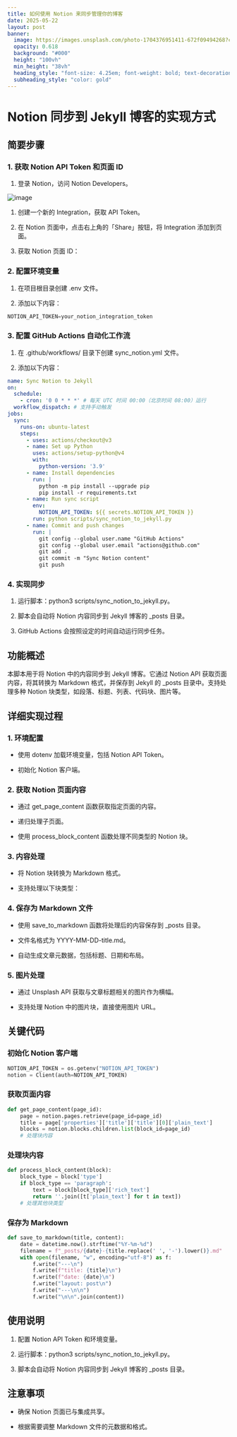 ```yaml
---
title: 如何使用 Notion 来同步管理你的博客
date: 2025-05-22
layout: post
banner:
  image: https://images.unsplash.com/photo-1704376951411-672f09494268?crop=entropy&cs=tinysrgb&fit=max&fm=jpg&ixid=M3w2OTIwMzJ8MHwxfHJhbmRvbXx8fHx8fHx8fDE3NDc4ODM1NjZ8&ixlib=rb-4.1.0&q=80&w=1080
  opacity: 0.618
  background: "#000"
  height: "100vh"
  min_height: "38vh"
  heading_style: "font-size: 4.25em; font-weight: bold; text-decoration: underline"
  subheading_style: "color: gold"
---
```


# Notion 同步到 Jekyll 博客的实现方式

## 简要步骤

### 1. 获取 Notion API Token 和页面 ID

1. 登录 Notion，访问 Notion Developers。

![image](https://prod-files-secure.s3.us-west-2.amazonaws.com/a7a0cc5a-89b9-4cda-8686-1fba0ca52f40/d19c1afe-dea5-4312-9333-786b0ba83054/image.png?X-Amz-Algorithm=AWS4-HMAC-SHA256&X-Amz-Content-Sha256=UNSIGNED-PAYLOAD&X-Amz-Credential=ASIAZI2LB4667UMTWTWP%2F20250522%2Fus-west-2%2Fs3%2Faws4_request&X-Amz-Date=20250522T031246Z&X-Amz-Expires=3600&X-Amz-Security-Token=IQoJb3JpZ2luX2VjEBMaCXVzLXdlc3QtMiJGMEQCIGyV%2FbRfQWVT%2BHtOwTLOILh34Mzhuxv%2BTYNIt58ybqUdAiA5MEvl%2FPZTE9IgHq%2FEUrrgdsFBNuNcCEJ322EgARECwSqIBAjL%2F%2F%2F%2F%2F%2F%2F%2F%2F%2F8BEAAaDDYzNzQyMzE4MzgwNSIMpwHN10GandVt6LktKtwDH%2BL0Z7Bbq7pAzqDdWzD7JWcLTHKadcuW6onjkSc7mrm%2FyxQKTOrnAZZa6CD8E2iyOTGZB%2BzO1wzqUiyolPoue1peGzSmNqKGjV0OZcv5tGwdKck5trTTlzPquUvqxOv8SjevJ5U%2FL9HJdDor1r2UVVQFT91vhsA%2FaqDR%2BpdGRwPXfrFuxkzqG5rRSuF5IBnaO5G7tsB%2BdYuw7qP2%2BEVEOrzIVhQEjMHkfzfTL6dM047o%2BbF3eVupEQZYOPLZz5DibZKeH2QFz3ybYAHSJuJmYnvnDMGt9InGYFwy16%2FwrWny4ITrVUAwdA7ibit0aGhr15LZelIEDL5kSGaHCE7ltYX634VeNquGEDELf1huHWhFI%2F%2BeJvjLiLO%2BUpsHX0uSVWERn0HMkEsIRvb2SJCyHqRFKlX5YvyxEjyEr5wA%2BV%2F66a9NiuljyUIZliK2GCL61Hj%2Bsr6AptX8TUY%2Fz6m9wosgHBsl2SU20JKzFBbb0dC0jPhfxv6AaRlxba%2FO%2B14BWzrbUUnmf1b2D7HgsrRn%2F4OAwKMR0Icyqs%2FzVfNG2McF415nu%2BTBcVR0js3PR0H%2FVoiL39PqdeFv8tic9HZ5vroTsLZQO1sJOiO5%2F%2Bzgtd6VwMkYhj2Vi5pkyeEw8pO6wQY6pgHkUNzFM9ceKLhVfhybVxIEfT470uYoh8JlJlBt4TOOwDTmBF9a%2BBEITQFeAYb9kT%2Fswr6ZWFYLmrjMw4wcBrDLz5xuawCoJBUnuvX6FpK4K45rIXMREROzUM%2FQdXlTQgbh6OBlc%2FJEGujwD1G6UFJgQ%2B2oN94iplkQL8D8Y8IUSYtjqgOv1ZrcoGYXTdgdfM3YUH%2F2%2FifjpC3XJ6veykgDHYPKxlNY&X-Amz-Signature=21e193ba23867b755c62b833c23d6a7379e4486b72b33777fa267c3467bbc945&X-Amz-SignedHeaders=host&x-id=GetObject)

1. 创建一个新的 Integration，获取 API Token。

1. 在 Notion 页面中，点击右上角的「Share」按钮，将 Integration 添加到页面。

1. 获取 Notion 页面 ID：


### 2. 配置环境变量

1. 在项目根目录创建 .env 文件。

1. 添加以下内容：

```javascript
NOTION_API_TOKEN=your_notion_integration_token
```

### 3. 配置 GitHub Actions 自动化工作流

1. 在 .github/workflows/ 目录下创建 sync_notion.yml 文件。

1. 添加以下内容：

```yaml
name: Sync Notion to Jekyll
on:
  schedule:
    - cron: '0 0 * * *' # 每天 UTC 时间 00:00（北京时间 08:00）运行
  workflow_dispatch: # 支持手动触发
jobs:
  sync:
    runs-on: ubuntu-latest
    steps:
      - uses: actions/checkout@v3
      - name: Set up Python
        uses: actions/setup-python@v4
        with:
          python-version: '3.9'
      - name: Install dependencies
        run: |
          python -m pip install --upgrade pip
          pip install -r requirements.txt
      - name: Run sync script
        env:
          NOTION_API_TOKEN: ${{ secrets.NOTION_API_TOKEN }}
        run: python scripts/sync_notion_to_jekyll.py
      - name: Commit and push changes
        run: |
          git config --global user.name "GitHub Actions"
          git config --global user.email "actions@github.com"
          git add .
          git commit -m "Sync Notion content"
          git push
```

### 4. 实现同步

1. 运行脚本：python3 scripts/sync_notion_to_jekyll.py。

1. 脚本会自动将 Notion 内容同步到 Jekyll 博客的 _posts 目录。

1. GitHub Actions 会按照设定的时间自动运行同步任务。

## 功能概述

本脚本用于将 Notion 中的内容同步到 Jekyll 博客。它通过 Notion API 获取页面内容，将其转换为 Markdown 格式，并保存到 Jekyll 的 _posts 目录中。支持处理多种 Notion 块类型，如段落、标题、列表、代码块、图片等。

## 详细实现过程

### 1. 环境配置

- 使用 dotenv 加载环境变量，包括 Notion API Token。

- 初始化 Notion 客户端。

### 2. 获取 Notion 页面内容

- 通过 get_page_content 函数获取指定页面的内容。

- 递归处理子页面。

- 使用 process_block_content 函数处理不同类型的 Notion 块。

### 3. 内容处理

- 将 Notion 块转换为 Markdown 格式。

- 支持处理以下块类型：


### 4. 保存为 Markdown 文件

- 使用 save_to_markdown 函数将处理后的内容保存到 _posts 目录。

- 文件名格式为 YYYY-MM-DD-title.md。

- 自动生成文章元数据，包括标题、日期和布局。

### 5. 图片处理

- 通过 Unsplash API 获取与文章标题相关的图片作为横幅。

- 支持处理 Notion 中的图片块，直接使用图片 URL。

## 关键代码

### 初始化 Notion 客户端

```python
NOTION_API_TOKEN = os.getenv("NOTION_API_TOKEN")
notion = Client(auth=NOTION_API_TOKEN)
```

### 获取页面内容

```python
def get_page_content(page_id):
    page = notion.pages.retrieve(page_id=page_id)
    title = page['properties']['title']['title'][0]['plain_text']
    blocks = notion.blocks.children.list(block_id=page_id)
    # 处理块内容
```

### 处理块内容

```python
def process_block_content(block):
    block_type = block['type']
    if block_type == 'paragraph':
        text = block[block_type]['rich_text']
        return ''.join([t['plain_text'] for t in text])
    # 处理其他块类型
```

### 保存为 Markdown

```python
def save_to_markdown(title, content):
    date = datetime.now().strftime("%Y-%m-%d")
    filename = f"_posts/{date}-{title.replace(' ', '-').lower()}.md"
    with open(filename, "w", encoding="utf-8") as f:
        f.write("---\n")
        f.write(f"title: {title}\n")
        f.write(f"date: {date}\n")
        f.write("layout: post\n")
        f.write("---\n\n")
        f.write("\n\n".join(content))
```

## 使用说明

1. 配置 Notion API Token 和环境变量。

1. 运行脚本：python3 scripts/sync_notion_to_jekyll.py。

1. 脚本会自动将 Notion 内容同步到 Jekyll 博客的 _posts 目录。

## 注意事项

- 确保 Notion 页面已与集成共享。

- 根据需要调整 Markdown 文件的元数据和格式。